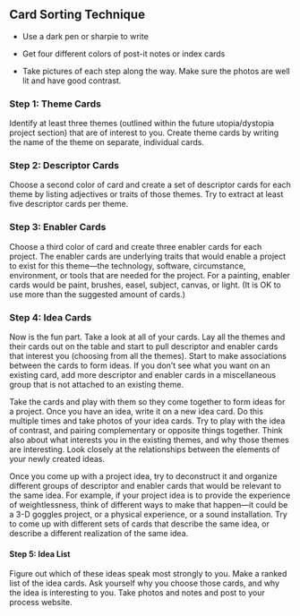 ## Card Sorting Technique

* Use a dark pen or sharpie to write

* Get four different colors of post-it notes or index cards

* Take pictures of each step along the way. Make sure the photos are well lit and have good contrast.


### Step 1: Theme Cards

Identify at least three themes (outlined within the future utopia/dystopia project section) that are of interest to you. Create theme cards by writing the name of the theme on separate, individual cards.

### Step 2: Descriptor Cards

Choose a second color of card and create a set of descriptor cards for each theme by listing adjectives or traits of those themes. Try to extract at least five descriptor cards per theme. 

### Step 3: Enabler Cards

Choose a third color of card and create three enabler cards for each project. The enabler cards are underlying traits that would enable a project to exist for this theme—the technology, software, circumstance, environment, or tools that are needed for the project. For a painting, enabler cards would be paint, brushes, easel, subject, canvas, or light. (It is OK to use more than the suggested amount of cards.)

### Step 4: Idea Cards

Now is the fun part. Take a look at all of your cards. Lay all the themes and their cards out on the table and start to pull descriptor and enabler cards that interest you (choosing from all the themes). Start to make associations between the cards to form ideas. If you don’t see what you want on an existing card, add more descriptor and enabler cards in a miscellaneous group that is not attached to an existing theme.

Take the cards and play with them so they come together to form ideas for a project. Once you have an idea, write it on a new idea card. Do this multiple times and take photos of your idea cards. Try to play with the idea of contrast, and pairing complementary or opposite things together. Think also about what interests you in the existing themes, and why those themes are interesting. Look closely at the relationships between the elements of your newly created ideas.

Once you come up with a project idea, try to deconstruct it and organize different groups of descriptor and enabler cards that would be relevant to the same idea. For example, if your project idea is to provide the experience of weightlessness, think of different ways to make that happen—it could be a 3-D goggles project, or a physical experience, or a sound installation. Try to come up with different sets of cards that describe the same idea, or describe a different realization of the same idea.

#### Step 5: Idea List

Figure out which of these ideas speak most strongly to you. Make a ranked list of the idea cards. Ask yourself why you choose those cards, and why the idea is interesting to you. Take photos and notes and post to your process website.